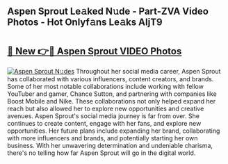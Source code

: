 ## Aspen Sprout Le𝚊ked N𝚞de - Part-ZVA Video Photos - Hot Onlyf𝚊ns Le𝚊ks AIjT9

# <h2><a href="http://ac12212.deff.icu/?id=Aspen+Sprout">🔗 New 👉🔴 Aspen Sprout VIDEO Photos</a></h2>

[![Aspen Sprout N𝚞des](https://i.imgur.com/rIISA9y.gif)](http://ac12212.deff.icu/?id=Aspen+Sprout)
Throughout her social media career, Aspen Sprout has collaborated with various influencers, content creators, and brands. Some of her most notable collaborations include working with fellow YouTuber and gamer, Chance Sutton, and partnering with companies like Boost Mobile and Nike. These collaborations not only helped expand her reach but also allowed her to explore new opportunities and creative avenues. Aspen Sprout's social media journey is far from over. She continues to create content, engage with her fans, and explore new opportunities. Her future plans include expanding her brand, collaborating with more influencers and brands, and potentially starting her own business. With her unwavering determination and undeniable charisma, there's no telling how far Aspen Sprout will go in the digital world.
